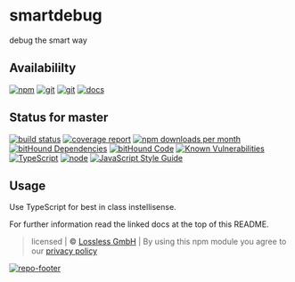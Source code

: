 # smartdebug
debug the smart way

## Availabililty
[![npm](https://pushrocks.gitlab.io/assets/repo-button-npm.svg)](https://www.npmjs.com/package/@pushrocks/smartdebug)
[![git](https://pushrocks.gitlab.io/assets/repo-button-git.svg)](https://GitLab.com/pushrocks/smartdebug)
[![git](https://pushrocks.gitlab.io/assets/repo-button-mirror.svg)](https://github.com/pushrocks/smartdebug)
[![docs](https://pushrocks.gitlab.io/assets/repo-button-docs.svg)](https://pushrocks.gitlab.io/smartdebug/)

## Status for master
[![build status](https://GitLab.com/pushrocks/smartdebug/badges/master/build.svg)](https://GitLab.com/pushrocks/smartdebug/commits/master)
[![coverage report](https://GitLab.com/pushrocks/smartdebug/badges/master/coverage.svg)](https://GitLab.com/pushrocks/smartdebug/commits/master)
[![npm downloads per month](https://img.shields.io/npm/dm/@pushrocks/smartdebug.svg)](https://www.npmjs.com/package/@pushrocks/smartdebug)
[![bitHound Dependencies](https://www.bithound.io/github/pushrocks/smartdebug/badges/dependencies.svg)](https://www.bithound.io/github/pushrocks/smartdebug/master/dependencies/npm)
[![bitHound Code](https://www.bithound.io/github/pushrocks/smartdebug/badges/code.svg)](https://www.bithound.io/github/pushrocks/smartdebug)
[![Known Vulnerabilities](https://snyk.io/test/npm/@pushrocks/smartdebug/badge.svg)](https://snyk.io/test/npm/@pushrocks/smartdebug)
[![TypeScript](https://img.shields.io/badge/TypeScript-2.x-blue.svg)](https://nodejs.org/dist/latest-v6.x/docs/api/)
[![node](https://img.shields.io/badge/node->=%206.x.x-blue.svg)](https://nodejs.org/dist/latest-v6.x/docs/api/)
[![JavaScript Style Guide](https://img.shields.io/badge/code%20style-standard-brightgreen.svg)](http://standardjs.com/)

## Usage
Use TypeScript for best in class instellisense.

For further information read the linked docs at the top of this README.

>  licensed | **&copy;** [Lossless GmbH](https://lossless.gmbh)
| By using this npm module you agree to our [privacy policy](https://lossless.gmbH/privacy.html)

[![repo-footer](https://pushrocks.gitlab.io/assets/repo-footer.svg)](https://push.rocks)
